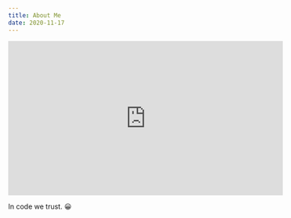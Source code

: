 ```yaml
---
title: About Me
date: 2020-11-17
---
```


<p align="center">
<iframe width="560" height="315" src="https://www.youtube.com/embed/WDu7o_Sok0s?si=Og5GTDYUui6pjmRb" title="YouTube video player" frameborder="0" allow="accelerometer; autoplay; clipboard-write; encrypted-media; gyroscope; picture-in-picture; web-share" allowfullscreen></iframe>
</p align="center">

In code we trust.
😀
<!-- Include the library. -->
<script
  src="https://unpkg.com/github-calendar@latest/dist/github-calendar.min.js"
></script>

<!-- Optionally, include the theme (if you don't want to struggle to write the CSS) -->
<link
   rel="stylesheet"
   href="https://unpkg.com/github-calendar@latest/dist/github-calendar-responsive.css"
/>

<!-- Prepare a container for your calendar. -->
<div class="calendar">
    <!-- Loading stuff -->
    <!-- Loading the data just for you. -->
</div>

<script>
    // GitHubCalendar(".calendar", "BlurryLight");
    // or enable responsive functionality
    GitHubCalendar(".calendar", "BlurryLight", { responsive: true,tooltips: true});
</script>

<br/>
<script src="https://gist.github.com/BlurryLight/56ab85e02c35dc2523cfffa7cf810ed3.js"></script>